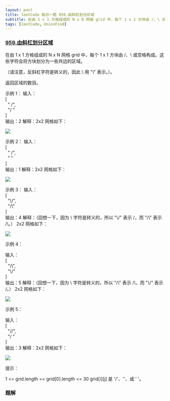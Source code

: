 ```yaml
---
layout: post
title: leetCode 每日一题 959.由斜杠划分区域
subtitle: 在由 1 x 1 方格组成的 N x N 网格 grid 中，每个 1 x 1 方块由 /、\ 或空格构成。这些字符会将方块划分为一些共边的区域。
tags: [leetCode, UnionFind]
---
```

### [959.由斜杠划分区域](https://leetcode-cn.com/problems/regions-cut-by-slashes/)
在由 1 x 1 方格组成的 N x N 网格 grid 中，每个 1 x 1 方块由 /、\ 或空格构成。这些字符会将方块划分为一些共边的区域。

（请注意，反斜杠字符是转义的，因此 \ 用 "\\" 表示。）。

返回区域的数目。

示例 1：
输入：<br/>
[<br/>
  " /",<br/>
  "/ "<br/>
]<br/>
输出：2
解释：2x2 网格如下：

![](https://assets.leetcode-cn.com/aliyun-lc-upload/uploads/2018/12/15/1.png)

示例 2：
输入：<br/>
[<br/>
  " /",<br/>
  "  "<br/>
]<br/>
输出：1
解释：2x2 网格如下：

![](https://assets.leetcode-cn.com/aliyun-lc-upload/uploads/2018/12/15/2.png)

示例 3：
输入：<br/>
[<br/>
  "\\/",<br/>
  "/\\"<br/>
]<br/>
输出：4
解释：（回想一下，因为 \ 字符是转义的，所以 "\\/" 表示 \/，而 "/\\" 表示 /\。）
2x2 网格如下：

![](https://assets.leetcode-cn.com/aliyun-lc-upload/uploads/2018/12/15/3.png)

示例 4：

输入：<br/>
[<br/>
  "/\\",<br/>
  "\\/"<br/>
]<br/>
输出：5
解释：（回想一下，因为 \ 字符是转义的，所以 "/\\" 表示 /\，而 "\\/" 表示 \/。）
2x2 网格如下：

![](https://assets.leetcode-cn.com/aliyun-lc-upload/uploads/2018/12/15/4.png)

示例 5：

输入：<br/>
[<br/>
  "//",<br/>
  "/ "<br/>
]<br/>
输出：3
解释：2x2 网格如下：

![](https://assets.leetcode-cn.com/aliyun-lc-upload/uploads/2018/12/15/5.png)


提示：

1 <= grid.length == grid[0].length <= 30
grid[i][j] 是 '/'、'\'、或 ' '。

### 题解

